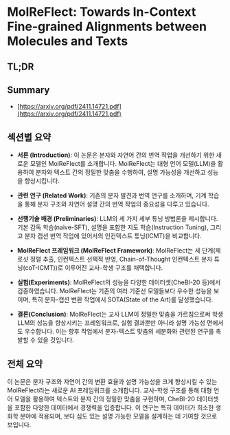# MolReFlect: Towards In-Context Fine-grained Alignments between Molecules and Texts
## TL;DR
## Summary
- [https://arxiv.org/pdf/2411.14721.pdf](https://arxiv.org/pdf/2411.14721.pdf)

## 섹션별 요약

- **서론 (Introduction)**: 이 논문은 분자와 자연어 간의 번역 작업을 개선하기 위한 새로운 모델인 MolReFlect를 소개합니다. MolReFlect는 대형 언어 모델(LLM)을 활용하여 분자와 텍스트 간의 정밀한 맞춤을 수행하여, 설명 가능성을 개선하고 성능을 향상시킵니다.

- **관련 연구 (Related Work)**: 기존의 분자 발견과 번역 연구를 소개하며, 기계 학습을 통해 분자 구조와 자연어 설명 간의 번역 작업의 중요성을 다루고 있습니다.

- **선행기술 배경 (Preliminaries)**: LLM의 세 가지 세부 튜닝 방법론을 제시합니다. 기본 감독 학습(naive-SFT), 설명을 포함한 지도 학습(Instruction Tuning), 그리고 분자 캡션 번역 작업에 있어서의 인컨텍스트 튜닝(ICMT)을 비교합니다.

- **MolReFlect 프레임워크 (MolReFlect Framework)**: MolReFlect는 세 단계(제로샷 정렬 추출, 인컨텍스트 선택적 반영, Chain-of-Thought 인컨텍스트 분자 튜닝(coT-ICMT))로 이루어진 교사-학생 구조를 채택합니다.

- **실험(Experiments)**: MolReFlect의 성능을 다양한 데이터셋(CheBI-20 등)에서 검증하였습니다. MolReFlect는 기존의 여러 기준선 모델들보다 우수한 성능을 보이며, 특히 분자-캡션 변환 작업에서 SOTA(State of the Art)를 달성했습니다.

- **결론(Conclusion)**: MolReFlect는 교사 LLM이 정밀한 맞춤을 가르침으로써 학생 LLM의 성능을 향상시키는 프레임워크로, 실험 결과뿐만 아니라 설명 가능성 면에서도 우수합니다. 이는 향후 작업에서 분자-텍스트 맞춤의 세분화와 관련된 연구를 촉발할 수 있을 것입니다.

## 전체 요약

이 논문은 분자 구조와 자연어 간의 변환 효율과 설명 가능성을 크게 향상시킬 수 있는 MolReFlect라는 새로운 AI 프레임워크를 소개합니다. 교사-학생 구조를 통해 대형 언어 모델을 활용하여 텍스트와 분자 간의 정밀한 맞춤을 구현하며, CheBI-20 데이터셋을 포함한 다양한 데이터에서 경쟁력을 입증합니다. 이 연구는 특히 데이터가 희소한 생화학 분야에 적용되며, 보다 심도 있는 설명 가능한 모델을 설계하는 데 기여할 것으로 보입니다.